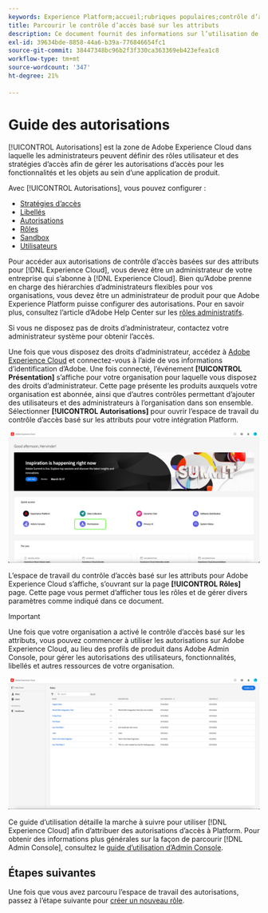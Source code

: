 ```yaml
---
keywords: Experience Platform;accueil;rubriques populaires;contrôle d’accès;contrôle d’accès basé sur les attributs;ABAC
title: Parcourir le contrôle d’accès basé sur les attributs
description: Ce document fournit des informations sur l’utilisation de l’interface Autorisations dans Adobe Experience Cloud.
exl-id: 39634bde-8858-44a6-b39a-776846654fc1
source-git-commit: 38447348bc96b2f3f330ca363369eb423efea1c8
workflow-type: tm+mt
source-wordcount: '347'
ht-degree: 21%

---
```


# Guide des autorisations

[!UICONTROL Autorisations] est la zone de Adobe Experience Cloud dans laquelle les administrateurs peuvent définir des rôles utilisateur et des stratégies d’accès afin de gérer les autorisations d’accès pour les fonctionnalités et les objets au sein d’une application de produit.

Avec [!UICONTROL Autorisations], vous pouvez configurer :

* [Stratégies d’accès](./policies.md)
* [Libellés](./labels.md)
* [Autorisations](./permissions.md)
* [Rôles](./roles.md)
* [Sandbox](./sandboxes.md)
* [Utilisateurs](./users.md)

Pour accéder aux autorisations de contrôle d’accès basées sur des attributs pour [!DNL Experience Cloud], vous devez être un administrateur de votre entreprise qui s’abonne à [!DNL Experience Cloud]. Bien qu’Adobe prenne en charge des hiérarchies d’administrateurs flexibles pour vos organisations, vous devez être un administrateur de produit pour que Adobe Experience Platform puisse configurer des autorisations. Pour en savoir plus, consultez l’article d’Adobe Help Center sur les [rôles administratifs](https://helpx.adobe.com/fr/enterprise/using/admin-roles.html).

Si vous ne disposez pas de droits d’administrateur, contactez votre administrateur système pour obtenir l’accès.

Une fois que vous disposez des droits d’administrateur, accédez à [Adobe Experience Cloud](https://experience.adobe.com/) et connectez-vous à l’aide de vos informations d’identification d’Adobe. Une fois connecté, l’événement **[!UICONTROL Présentation]** s’affiche pour votre organisation pour laquelle vous disposez des droits d’administrateur. Cette page présente les produits auxquels votre organisation est abonnée, ainsi que d’autres contrôles permettant d’ajouter des utilisateurs et des administrateurs à l’organisation dans son ensemble. Sélectionner **[!UICONTROL Autorisations]** pour ouvrir l’espace de travail du contrôle d’accès basé sur les attributs pour votre intégration Platform.

![flac-select-product](../../images/flac-ui/flac-select-product.png)

L’espace de travail du contrôle d’accès basé sur les attributs pour Adobe Experience Cloud s’affiche, s’ouvrant sur la page **[!UICONTROL Rôles]** page. Cette page vous permet d’afficher tous les rôles et de gérer divers paramètres comme indiqué dans ce document.

>[!IMPORTANT]
>
>Une fois que votre organisation a activé le contrôle d’accès basé sur les attributs, vous pouvez commencer à utiliser les autorisations sur Adobe Experience Cloud, au lieu des profils de produit dans Adobe Admin Console, pour gérer les autorisations des utilisateurs, fonctionnalités, libellés et autres ressources de votre organisation.

![flac-select-rôles](../../images/flac-ui/flac-select-roles.png)

Ce guide d’utilisation détaille la marche à suivre pour utiliser [!DNL Experience Cloud] afin d’attribuer des autorisations d’accès à Platform. Pour obtenir des informations plus générales sur la façon de parcourir [!DNL Admin Console], consultez le [guide dʼutilisation dʼAdmin Console](https://helpx.adobe.com/fr/enterprise/using/admin-console.html).

## Étapes suivantes

Une fois que vous avez parcouru l’espace de travail des autorisations, passez à l’étape suivante pour [créer un nouveau rôle](roles.md).
